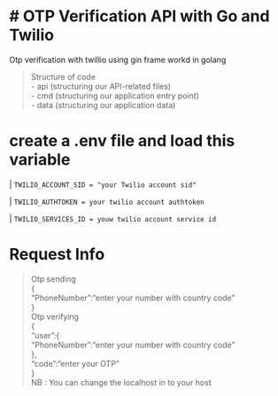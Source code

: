 <h1 class="code-line" data-line-start=1 data-line-end=2 ><a id="_OTP_Verification_API_with_Go_and_Twilio_1"></a># OTP Verification API with Go and Twilio</h1>
<p class="has-line-data" data-line-start="3" data-line-end="4">Otp verification with twillio using gin frame workd in golang</p>
<blockquote>
<p class="has-line-data" data-line-start="5" data-line-end="9">Structure of code<br>
- api (structuring our API-related files)<br>
- cmd (structuring our application entry point)<br>
- data (structuring our application data)</p>
</blockquote>
<h1 class="code-line" data-line-start=10 data-line-end=11 ><a id="create_a_env_file_and_load_this_variable_10"></a>create a .env file and load this variable</h1>
<p class="has-line-data" data-line-start="12" data-line-end="13">| <code>TWILIO_ACCOUNT_SID = &quot;your Twilio account sid&quot;</code></p>
<p class="has-line-data" data-line-start="14" data-line-end="15">| <code>TWILIO_AUTHTOKEN = your twilio account authtoken</code></p>
<p class="has-line-data" data-line-start="16" data-line-end="17">| <code>TWILIO_SERVICES_ID = youw twilio account service id</code></p>
<h1 class="code-line" data-line-start=19 data-line-end=20 ><a id="Request_Info_19"></a>Request Info</h1>
<blockquote>
<p class="has-line-data" data-line-start="20" data-line-end="32">Otp sending<br>
{<br>
“PhoneNumber”:“enter your number with country code”<br>
}<br>
Otp verifying<br>
{<br>
“user”:{<br>
“PhoneNumber”:“enter your number with country code”<br>
},<br>
“code”:“enter your OTP”<br>
}<br>
NB : You can change the localhost in to your host</p>
</blockquote>